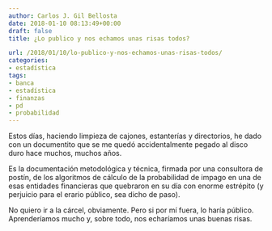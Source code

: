 ```yaml
---
author: Carlos J. Gil Bellosta
date: 2018-01-10 08:13:49+00:00
draft: false
title: ¿Lo publico y nos echamos unas risas todos?

url: /2018/01/10/lo-publico-y-nos-echamos-unas-risas-todos/
categories:
- estadística
tags:
- banca
- estadística
- finanzas
- pd
- probabilidad
---
```


Estos días, haciendo limpieza de cajones, estanterías y directorios, he dado con un documentito que se me quedó accidentalmente pegado al disco duro hace muchos, muchos años.

Es la documentación metodológica y técnica, firmada por una consultora de postín, de los algoritmos de cálculo de la probabilidad de impago en una de esas entidades financieras que quebraron en su día con enorme estrépito (y perjuicio para el erario público, sea dicho de paso).

No quiero ir a la cárcel, obviamente. Pero si por mí fuera, lo haría público. Aprenderíamos mucho y, sobre todo, nos echaríamos unas buenas risas.

